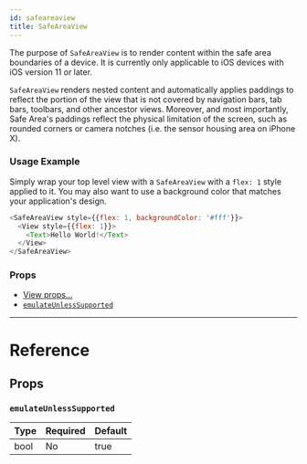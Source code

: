 ```yaml
---
id: safeareaview
title: SafeAreaView
---
```


The purpose of `SafeAreaView` is to render content within the safe area boundaries of a device. It is currently only applicable to iOS devices with iOS version 11 or later.

`SafeAreaView` renders nested content and automatically applies paddings to reflect the portion of the view that is not covered by navigation bars, tab bars, toolbars, and other ancestor views. Moreover, and most importantly, Safe Area's paddings reflect the physical limitation of the screen, such as rounded corners or camera notches (i.e. the sensor housing area on iPhone X).

### Usage Example

Simply wrap your top level view with a `SafeAreaView` with a `flex: 1` style applied to it. You may also want to use a background color that matches your application's design.

```javascript
<SafeAreaView style={{flex: 1, backgroundColor: '#fff'}}>
  <View style={{flex: 1}}>
    <Text>Hello World!</Text>
  </View>
</SafeAreaView>
```

### Props

- [View props...](view.md#props)
- [`emulateUnlessSupported`](safeareaview.md#emulateunlesssupported)

---

# Reference

## Props

### `emulateUnlessSupported`

| Type | Required | Default |
| ---- | -------- | ------- |
| bool | No       | true    |
